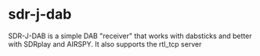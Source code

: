 # sdr-j-dab
SDR-J-DAB is a simple DAB "receiver"  that works with dabsticks and better with SDRplay and AIRSPY. 
It also supports the rtl_tcp server
